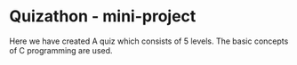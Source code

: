 # Quizathon - mini-project
Here we have created A quiz which consists of 5 levels.
The basic concepts of C programming are used.
